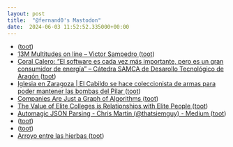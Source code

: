 ```yaml
---
layout: post
title:  "@fernand0's Mastodon"
date:  2024-06-03 11:52:52.335000+00:00
---
```

*  [ ](https://mastodon.social/@vrruiz) ([toot](https://mastodon.social/@fernand0/112552546948451061))
*  [13M Multitudes on line – Victor Sampedro ](https://victorsampedro.com/libros-victorsampedro/13m-multitudes-on-line) ([toot](https://mastodon.social/@fernand0/112552519300866746))
*  [Coral Calero: “El software es cada vez más importante, pero es un gran consumidor de energía” – Cátedra SAMCA de Desarollo Tecnológico de Aragón ](https://catedrasamcadt.unizar.es/noticias/coral-calero-el-software-es-cada-vez-mas-importante-pero-es-un-gran-consumidor-de-energia) ([toot](https://mastodon.social/@fernand0/112552262620673288))
*  [Iglesia en Zaragoza \| El Cabildo se hace coleccionista de armas para poder mantener las bombas del Pilar ](https://www.elperiodicodearagon.com/zaragoza/2024/05/23/cabildo-coleccionista-armas-mantener-bombas-pilar-zaragoza-102750443.htm) ([toot](https://mastodon.social/@fernand0/112552005631708217))
*  [Companies Are Just a Graph of Algorithms ](https://danielmiessler.com/p/companies-graph-of-algorithm) ([toot](https://mastodon.social/@fernand0/112551685322487063))
*  [The Value of Elite Colleges is Relationships with Elite People ](https://danielmiessler.com/p/value-elite-colleges-relationships-elite-peopl) ([toot](https://mastodon.social/@fernand0/112551446924762712))
*  [Automagic JSON Parsing - Chris Martin (@thatsiemguy) - Medium ](https://medium.com/@thatsiemguy/automagic-json-parsing-e838ecda08c) ([toot](https://mastodon.social/@fernand0/112550100307088268))
*  [ ](https://mastodon.social/@vrruiz) ([toot](https://mastodon.social/@fernand0/112548564354459373))
*  [ ](https://mastodon.social/@vrruiz) ([toot](https://mastodon.social/@fernand0/112548359276060037))
*  [Arroyo entre las hierbas ](https://www.flickr.com/photos/fernand0/53763794718) ([toot](https://mastodon.social/@fernand0/112548179202043229))
